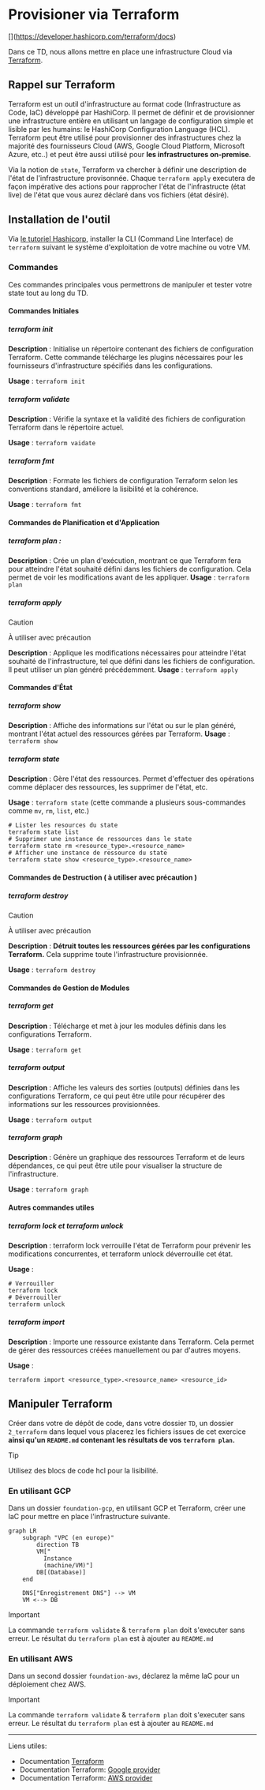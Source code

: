 # Provisioner via Terraform

[[](https://img.shields.io/badge/terraform-%235835CC.svg?style=for-the-badge&logo=terraform&logoColor=white)](https://developer.hashicorp.com/terraform/docs)

Dans ce TD, nous allons mettre en place une infrastructure Cloud via [Terraform](https://developer.hashicorp.com/terraform/docs).

## Rappel sur Terraform

Terraform est un outil d'infrastructure au format code (Infrastructure as Code, IaC) développé par HashiCorp.
Il permet de définir et de provisionner une infrastructure entière en utilisant un langage de configuration simple et lisible par les humains: le HashiCorp Configuration Language (HCL).
Terraform peut être utilisé pour provisionner des infrastructures chez la majorité des fournisseurs Cloud (AWS, Google Cloud Platform, Microsoft Azure, etc..) et peut être aussi utilisé pour **les infrastructures on-premise**.

Via la notion de `state`, Terraform va chercher à définir une description de l'état de l'infrastructure provisonnée.
Chaque `terraform apply` executera de façon impérative des actions pour rapprocher l'état de l'infrastructe (état live) de l'état que vous aurez déclaré dans vos fichiers (état désiré).

## Installation de l'outil

Via [le tutoriel Hashicorp](https://developer.hashicorp.com/terraform/tutorials/aws-get-started/install-cli), installer la CLI (Command Line Interface) de `terraform` suivant le système d'exploitation de votre machine ou votre VM.

### Commandes

Ces commandes principales vous permettrons de manipuler et tester votre state tout au long du TD.

#### Commandes Initiales

##### terraform init

**Description** : Initialise un répertoire contenant des fichiers de configuration Terraform. Cette commande télécharge les plugins nécessaires pour les fournisseurs d'infrastructure spécifiés dans les configurations.

**Usage** : `terraform init`

##### terraform validate

**Description** : Vérifie la syntaxe et la validité des fichiers de configuration Terraform dans le répertoire actuel.

**Usage** : `terraform vaidate`

##### terraform fmt

**Description** : Formate les fichiers de configuration Terraform selon les conventions standard, améliore la lisibilité et la cohérence.

**Usage** : `terraform fmt`

#### Commandes de Planification et d'Application

##### terraform plan :

**Description** : Crée un plan d'exécution, montrant ce que Terraform fera pour atteindre l'état souhaité défini dans les fichiers de configuration. Cela permet de voir les modifications avant de les appliquer.
**Usage** : `terraform plan`

##### terraform apply

> [!CAUTION]
> À utiliser avec précaution

**Description** : Applique les modifications nécessaires pour atteindre l'état souhaité de l'infrastructure, tel que défini dans les fichiers de configuration. Il peut utiliser un plan généré précédemment.
**Usage** : `terraform apply`

#### Commandes d'État

##### terraform show

**Description** : Affiche des informations sur l'état ou sur le plan généré, montrant l'état actuel des ressources gérées par Terraform.
**Usage** : `terraform show`

##### terraform state

**Description** : Gère l'état des ressources. Permet d'effectuer des opérations comme déplacer des ressources, les supprimer de l'état, etc.

**Usage** : `terraform state` (cette commande a plusieurs sous-commandes comme `mv`, `rm`, `list`, etc.)

```shell
# Lister les resources du state
terraform state list
# Supprimer une instance de ressources dans le state
terraform state rm <resource_type>.<resource_name>
# Afficher une instance de ressource du state
terraform state show <resource_type>.<resource_name>
```

#### Commandes de Destruction ( à utiliser avec précaution )

##### terraform destroy

> [!CAUTION]
> À utiliser avec précaution

**Description** : **Détruit toutes les ressources gérées par les configurations Terraform.** Cela supprime toute l'infrastructure provisionnée.

**Usage** : `terraform destroy`

#### Commandes de Gestion de Modules

##### terraform get

**Description** : Télécharge et met à jour les modules définis dans les configurations Terraform.

**Usage** : `terraform get`

##### terraform output

**Description** : Affiche les valeurs des sorties (outputs) définies dans les configurations Terraform, ce qui peut être utile pour récupérer des informations sur les ressources provisionnées.

**Usage** : `terraform output`

##### terraform graph

**Description** : Génère un graphique des ressources Terraform et de leurs dépendances, ce qui peut être utile pour visualiser la structure de l'infrastructure.

**Usage** : `terraform graph`

#### Autres commandes utiles

##### terraform lock et terraform unlock

**Description** : terraform lock verrouille l'état de Terraform pour prévenir les modifications concurrentes, et terraform unlock déverrouille cet état.

**Usage** :
```shell
# Verrouiller
terraform lock
# Déverrouiller
terraform unlock
```

##### terraform import

**Description** : Importe une ressource existante dans Terraform. Cela permet de gérer des ressources créées manuellement ou par d'autres moyens.

**Usage** : 
```shell
terraform import <resource_type>.<resource_name> <resource_id>
```
## Manipuler Terraform

Créer dans votre de dépôt de code, dans votre dossier `TD`, un dossier `2_terraform` dans lequel vous placerez les fichiers issues de cet exercice **ainsi qu'un `README.md` contenant les résultats de vos `terraform plan`.**

> [!TIP]
> Utilisez des blocs de code hcl pour la lisibilité.

### En utilisant GCP

Dans un dossier `foundation-gcp`, en utilisant GCP et Terraform, créer une IaC pour mettre en place l'infrastructure suivante.

```mermaid
graph LR
    subgraph "VPC (en europe)"
        direction TB
        VM["
          Instance
          (machine/VM)"]
        DB[(Database)]
    end

    DNS["Enregistrement DNS"] --> VM
    VM <--> DB
```

> [!IMPORTANT]
> La commande `terraform validate` & `terraform plan` doit s'executer sans erreur. Le résultat du `terraform plan` est à ajouter au `README.md`

### En utilisant AWS

Dans un second dossier `foundation-aws`, déclarez la même IaC pour un déploiement chez AWS.

> [!IMPORTANT]
> La commande `terraform validate` & `terraform plan` doit s'executer sans erreur. Le résultat du `terraform plan` est à ajouter au `README.md`

--- 

Liens utiles: 
- Documentation [Terraform](https://developer.hashicorp.com/terraform?product_intent=terraform)
- Documentation Terraform: [Google provider](https://registry.terraform.io/providers/hashicorp/google/latest)
- Documentation Terraform: [AWS provider](https://registry.terraform.io/providers/hashicorp/aws/latest)